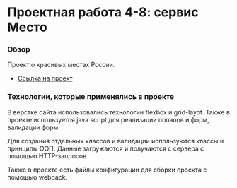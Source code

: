 # Проектная работа 4-8: сервис Место

### Обзор

Проект о красивых местах России.

* [Ссылка на проект](https://solnishshka.github.io/mesto/dist/index.html)

### Технологии, которые применялись в проекте

В верстке сайта использовались технологии flexbox и grid-layot. Также в проекте используется java script для реализации попапов и форм, валидации форм.

Для создания отдельных классов и валидации используются классы и принципы ООП. Данные загружаются и получаются с сервера с помощью HTTP-запросов.

Также в проекте есть файлы конфигурации для сборки проекта с помощью webpack.


